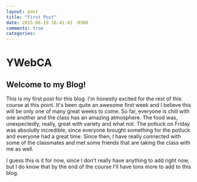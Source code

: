 ```yaml
---
layout: post
title: "First Post"
date: 2015-06-19 16:41:42 -0500
comments: true
categories:
---
```

# YWebCA


## Welcome to my Blog!

This is my first post for this blog. I'm honestly excited for the rest of this course at this point. It's been quite an awesome first week and I believe this will be only one of many great weeks to come. So far, everyone is chill with one another and the class has an amazing atmosphere. The food was, unexpectedly, really, great with variety and what not. The potluck on Friday was absolutly incredible, since everyone brought something for the potluck and everyone had a great time. Since then, I have really connected with some of the classmates and met some friends that are taking the class with me as well.

I guess this is it for now, since I don't really have anything to add right now, but I do know that by the end of the course I'll have tons more to add to this blog.
